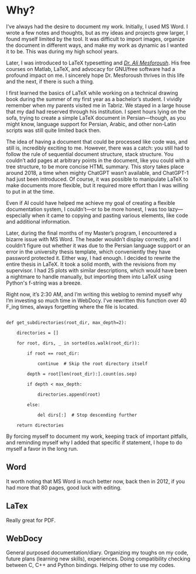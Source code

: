 # Why?

I’ve always had the desire to document my work. Initially, I used MS Word. I wrote a few notes and thoughts, but as my ideas and projects grew larger, I found myself limited by the tool. It was difficult to import images, organize the document in different ways, and make my work as dynamic as I wanted it to be. This was during my high school years.

Later, I was introduced to LaTeX typesetting and [_Dr. Ali Mesforoush_](https://www.youtube.com/@DrMesforushAcademy/playlists). His free courses on Matlab, LaTeX, and advocacy for GNU/free software had a profound impact on me. I sincerely hope Dr. Mesforoush thrives in this life and the next, if there is such a thing.

I first learned the basics of LaTeX while working on a technical drawing book during the summer of my first year as a bachelor’s student. I vividly remember when my parents visited me in Tabriz. We stayed in a large house that my dad had reserved through his institution. I spent hours lying on the sofa, trying to create a simple LaTeX document in Persian—though, as you might know, language support for Persian, Arabic, and other non-Latin scripts was still quite limited back then.

The idea of having a document that could be processed like code was, and still is, incredibly exciting to me. However, there was a catch: you still had to follow the rule of sequential document structure, stack structure. You couldn’t add pages at arbitrary points in the document, like you could with a tree structure, to be more concise HTML summary. This story takes place around 2018, a time when mighty ChatGPT wasn’t available, and ChatGPT-1 had just been introduced. Of course, it was possible to manipulate LaTeX to make documents more flexible, but it required more effort than I was willing to put in at the time.

Even if AI could have helped me achieve my goal of creating a flexible documentation system, I couldn’t—or to be more honest, I was too lazy—especially when it came to copying and pasting various elements, like code and additional information.

Later, during the final months of my Master’s program, I encountered a bizarre issue with MS Word. The header wouldn’t display correctly, and I couldn’t figure out whether it was due to the Persian language support or an error in the university thesis template, which conveniently they have password protected it. Either way, I had enough. I decided to rewrite the entire thesis in LaTeX. It took a solid month, with the revisions from my supervisor. I had 25 plots with similar descriptions, which would have been a nightmare to handle manually, but importing them into LaTeX using Python's f-string was a breeze.

Right now, it’s 2:30 AM, and I’m writing this weblog to remind myself why I’m investing so much time in WebDocy. I’ve rewritten this function over 40 F_ing times, always forgetting where the file is located.

```

def get_subdirectories(root_dir, max_depth=2):

    directories = []

    for root, dirs, _ in sorted(os.walk(root_dir)):

        if root == root_dir:

            continue  # Skip the root directory itself

        depth = root[len(root_dir):].count(os.sep)

        if depth < max_depth:

            directories.append(root)

        else:

            del dirs[:]  # Stop descending further

    return directories
```
By forcing myself to document my work, keeping track of important pitfalls, and reminding myself why I added that specific if statement, I hope to do myself a favor in the long run.

## Word

It worth noting that MS Word is much better now, back then in 2012, if you had more that 80 pages, good luck with editing. 

## LaTex

Really great for PDF. 

## WebDocy

General purposed documentation/diary.
Organizing my toughs on my code, future plans (learning new skills), experiences.
Doing compatibility checking between C, C++ and Python bindings.
Helping other to use my codes.